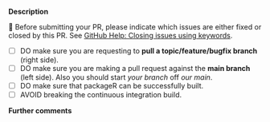 **Description**
<!--
Please explain the changes you made here.
If the feature changes current behaviour, explain why your solution is better.
-->

:rotating_light: Before submitting your PR, please indicate which issues are either fixed or closed by this PR. See [GitHub Help: Closing issues using keywords](https://help.github.com/articles/closing-issues-via-commit-messages/).

- [ ] DO make sure you are requesting to **pull a topic/feature/bugfix branch** (right side).
- [ ] DO make sure you are making a pull request against the **main branch** (left side). Also you should start *your branch* off *our main*.
- [ ] DO make sure that packageR can be successfully built.
- [ ] AVOID breaking the continuous integration build.

**Further comments**
<!--
If this is a relatively large or complex change, kick off the discussion by explaining why you chose the solution you did, what alternatives you considered, etc.

:heart: Thank you!
-->
